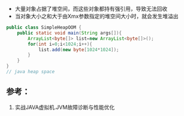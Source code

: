 

* 大量对象占据了堆空间，而这些对象都持有强引用，导致无法回收
* 当对象大小之和大于由Xmx参数指定的堆空间大小时，就会发生堆溢出

```java
public class SimpleHeapOOM {
    public static void main(String args[]){
        ArrayList<byte[]> list=new ArrayList<byte[]>();
        for(int i=0;i<1024;i++){
            list.add(new byte[1024*1024]);
        }
    }
}
// java heap space
```

## 参考：

1. 实战JAVA虚拟机.JVM故障诊断与性能优化